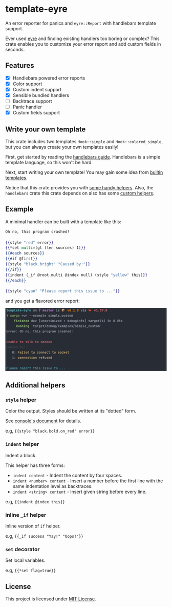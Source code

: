 # template-eyre

An error reporter for panics and `eyre::Report` with handlebars template support.

Ever used [eyre](https://github.com/yaahc/eyre) and finding existing handlers too boring or complex?
This crate enables you to customize your error report and add custom fields
in seconds.

## Features
- [x] Handlebars powered error reports
- [x] Color support
- [x] Custom indent support
- [x] Sensible bundled handlers
- [ ] Backtrace support
- [ ] Panic handler
- [x] Custom fields support

## Write your own template

This crate includes two templates `Hook::simple` and `Hook::colored_simple`,
but you can always create your own templates easily!

First, get started by reading the [handlebars guide](https://handlebarsjs.com/guide/).
Handlebars is a simple template language, so this won't be hard.

Next, start writing your own template! You may gain some idea from [builtin templates](src/templates/).

Notice that this crate provides you with [some handy helpers](#additional-helpers).
Also, the `handlebars` crate this crate depends on also has some [custom helpers](https://docs.rs/handlebars/latest/handlebars/#built-in-helpers).

## Example

A minimal handler can be built with a template like this:

```handlebars
Oh no, this program crashed!

{{style "red" error}}
{{*set multi=(gt (len sources) 1)}}
{{#each sources}}
{{#if @first}}
{{style "black.bright" "Caused by:"}}
{{/if}}
{{indent (_if @root.multi @index null) (style "yellow" this)}}
{{/each}}

{{style "cyan" "Please report this issue to ..."}}
```

and you get a flavored error report:

![snapshot](https://raw.githubusercontent.com/PhotonQuantum/template-eyre/master/snapshot.png)

## Additional helpers

### `style` helper

Color the output. Styles should be written at its "dotted" form.
 
See [console's document](https://docs.rs/console/latest/console/struct.Style.html#implementations) for details.

e.g, `{{style "black.bold.on_red" error}}`

### `indent` helper

Indent a block.

This helper has three forms:

- `indent content` - Indent the content by four spaces.
- `indent <number> content` - Insert a number before the first line with the same indentation level as backtraces.
- `indent <string> content` - Insert given string before every line.

e.g, `{{indent @index this}}`

### inline `_if` helper

Inline version of `if` helper.

e.g, `{{_if success "Yay!" "Oops!"}}`

### `set` decorator

Set local variables.

e.g, `{{*set flag=true}}`

## License
This project is licensed under [MIT License](LICENSE.txt).